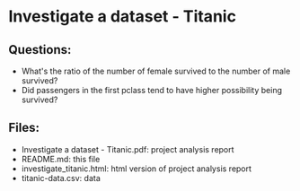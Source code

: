 # Investigate a dataset - Titanic

## Questions:
* What's the ratio of the number of female survived to the number of male survived?
* Did passengers in the first pclass tend to have higher possibility being survived?

## Files:
* Investigate a dataset - Titanic.pdf: project analysis report
* README.md: this file
* investigate_titanic.html: html version of project analysis report
* titanic-data.csv: data
